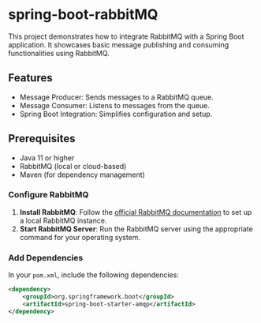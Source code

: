 # spring-boot-rabbitMQ
This project demonstrates how to integrate RabbitMQ with a Spring Boot application. It showcases basic message publishing and consuming functionalities using RabbitMQ.

## Features

- Message Producer: Sends messages to a RabbitMQ queue.
- Message Consumer: Listens to messages from the queue.
- Spring Boot Integration: Simplifies configuration and setup.

## Prerequisites

- Java 11 or higher
- RabbitMQ (local or cloud-based)
- Maven (for dependency management)


### Configure RabbitMQ

1. **Install RabbitMQ**: Follow the [official RabbitMQ documentation](https://www.rabbitmq.com/download.html) to set up a local RabbitMQ instance.
2. **Start RabbitMQ Server**: Run the RabbitMQ server using the appropriate command for your operating system.

### Add Dependencies

In your `pom.xml`, include the following dependencies:

```xml
<dependency>
    <groupId>org.springframework.boot</groupId>
    <artifactId>spring-boot-starter-amqp</artifactId>
</dependency>
